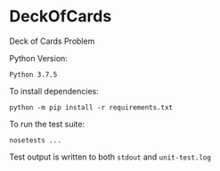 # DeckOfCards
Deck of Cards Problem

Python Version:

    Python 3.7.5

To install dependencies:

    python -m pip install -r requirements.txt

To run the test suite:

    nosetests ...

Test output is written to both `stdout` and `unit-test.log`
